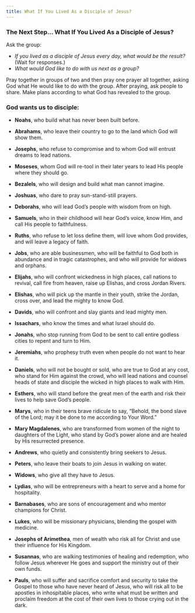 ```yaml
---
title: What If You Lived As a Disciple of Jesus?
---
```


### The Next Step... What If You Lived As a Disciple of Jesus?

Ask the group:

- _If you lived as a disciple of Jesus every day, what would be the result?_ (Wait for responses.)
- _What would God like to do with us next as a group?_

Pray together in groups of two and then pray one prayer all together, asking God what He would like to do with the group. After praying, ask people to share. Make plans according to what God has revealed to the group.

### God wants us to disciple:

- **Noahs**, who build what has never been built before.

- **Abrahams**, who leave their country to go to the land which God will show them.

- **Josephs**, who refuse to compromise and to whom God will entrust dreams to lead nations.

- **Moseses**, whom God will re-tool in their later years to lead His people where they should go.

- **Bezalels**, who will design and build what man cannot imagine.

- **Joshuas**, who dare to pray sun-stand-still prayers.

- **Deborahs**, who will lead God’s people with wisdom from on high.

- **Samuels**, who in their childhood will hear God’s voice, know Him, and call His people to faithfulness.

- **Ruths**, who refuse to let loss define them, will love whom God provides, and will leave a legacy of faith.

- **Jobs**, who are able businessmen, who will be faithful to God both in abundance and in tragic catastrophes, and who will provide for widows and orphans.

- **Elijahs**, who will confront wickedness in high places, call nations to revival, call fire from heaven, raise up Elishas, and cross Jordan Rivers.

- **Elishas**, who will pick up the mantle in their youth, strike the Jordan, cross over, and lead the mighty to know God.

- **Davids**, who will confront and slay giants and lead mighty men.

- **Issachars**, who know the times and what Israel should do.

- **Jonahs**, who stop running from God to be sent to call entire godless cities to repent and turn to Him.

- **Jeremiahs**, who prophesy truth even when people do not want to hear it.

- **Daniels**, who will not be bought or sold, who are true to God at any cost, who stand for Him against the crowd, who will lead nations and counsel heads of state and disciple the wicked in high places to walk with Him.

- **Esthers**, who will stand before the great men of the earth and risk their lives to help save God’s people.

- **Marys**, who in their teens brave ridicule to say, “Behold, the bond slave of the Lord; may it be done to me according to Your Word.”

- **Mary Magdalenes**, who are transformed from women of the night to daughters of the Light, who stand by God’s power alone and are healed by His resurrected presence.

- **Andrews**, who quietly and consistently bring seekers to Jesus.

- **Peters**, who leave their boats to join Jesus in walking on water.

- **Widows**, who give all they have to Jesus.

- **Lydias**, who will be entrepreneurs with a heart to serve and a home for hospitality.

- **Barnabases**, who are sons of encouragement and who mentor champions for Christ.

- **Lukes**, who will be missionary physicians, blending the gospel with medicine.

- **Josephs of Arimethea**, men of wealth who risk all for Christ and use their influence for His Kingdom.

- **Susannas**, who are walking testimonies of healing and redemption, who follow Jesus wherever He goes and support the ministry out of their own funds.

- **Pauls**, who will suffer and sacrifice comfort and security to take the Gospel to those who have never heard of Jesus, who will risk all to be apostles in inhospitable places, who write what must be written and proclaim freedom at the cost of their own lives to those crying out in the dark.